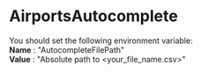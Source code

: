 # AirportsAutocomplete
You should set the following environment variable:  
**Name** : "AutocompleteFilePath"  
**Value** : "Absolute path to <your_file_name.csv>"  
